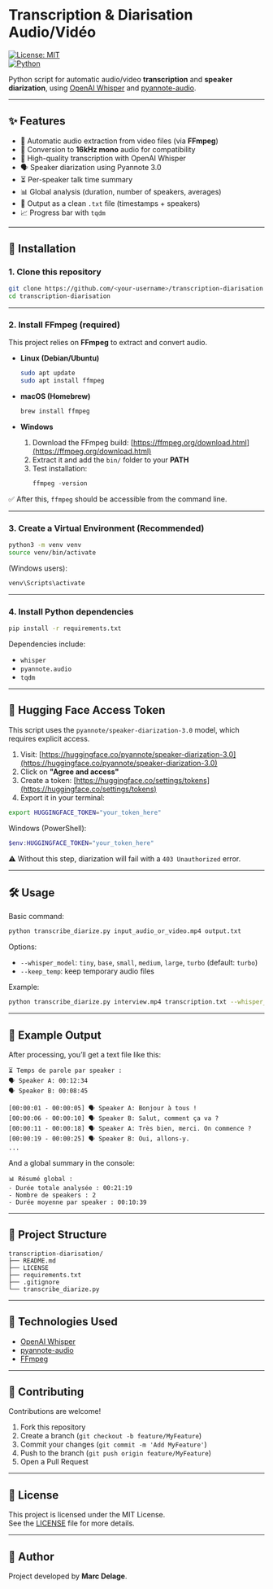 # Transcription & Diarisation Audio/Vidéo

[![License: MIT](https://img.shields.io/badge/License-MIT-yellow.svg)](LICENSE)  
[![Python](https://img.shields.io/badge/Python-3.8%2B-blue.svg)](https://www.python.org/downloads/)

Python script for automatic audio/video **transcription** and **speaker diarization**, using [OpenAI Whisper](https://github.com/openai/whisper) and [pyannote-audio](https://github.com/pyannote/pyannote-audio).

---

## ✨ Features
- 🎥 Automatic audio extraction from video files (via **FFmpeg**)  
- 🔄 Conversion to **16kHz mono** audio for compatibility  
- 📝 High-quality transcription with OpenAI Whisper  
- 🗣️ Speaker diarization using Pyannote 3.0  
- ⏳ Per-speaker talk time summary  
- 📊 Global analysis (duration, number of speakers, averages)  
- 📂 Output as a clean `.txt` file (timestamps + speakers)  
- 📈 Progress bar with `tqdm`  

---

## 🚀 Installation

### 1. Clone this repository
```bash
git clone https://github.com/<your-username>/transcription-diarisation.git
cd transcription-diarisation
```

---

### 2. Install FFmpeg (required)

This project relies on **FFmpeg** to extract and convert audio.  

- **Linux (Debian/Ubuntu)**  
  ```bash
  sudo apt update
  sudo apt install ffmpeg
  ```

- **macOS (Homebrew)**  
  ```bash
  brew install ffmpeg
  ```

- **Windows**  
  1. Download the FFmpeg build: [https://ffmpeg.org/download.html](https://ffmpeg.org/download.html)  
  2. Extract it and add the `bin/` folder to your **PATH**  
  3. Test installation:  
     ```powershell
     ffmpeg -version
     ```

✅ After this, `ffmpeg` should be accessible from the command line.

---

### 3. Create a Virtual Environment (Recommended)
```bash
python3 -m venv venv
source venv/bin/activate
```
(Windows users):  
```bash
venv\Scripts\activate
```

---

### 4. Install Python dependencies
```bash
pip install -r requirements.txt
```

Dependencies include:  
- `whisper`  
- `pyannote.audio`  
- `tqdm`  

---

## 🔑 Hugging Face Access Token

This script uses the `pyannote/speaker-diarization-3.0` model, which requires explicit access.  

1. Visit: [https://huggingface.co/pyannote/speaker-diarization-3.0](https://huggingface.co/pyannote/speaker-diarization-3.0)  
2. Click on **"Agree and access"**  
3. Create a token: [https://huggingface.co/settings/tokens](https://huggingface.co/settings/tokens)  
4. Export it in your terminal:  

```bash
export HUGGINGFACE_TOKEN="your_token_here"
```
Windows (PowerShell):  
```powershell
$env:HUGGINGFACE_TOKEN="your_token_here"
```

⚠️ Without this step, diarization will fail with a `403 Unauthorized` error.  

---

## 🛠️ Usage

Basic command:
```bash
python transcribe_diarize.py input_audio_or_video.mp4 output.txt
```

Options:
- `--whisper_model`: `tiny`, `base`, `small`, `medium`, `large`, `turbo` (default: `turbo`)  
- `--keep_temp`: keep temporary audio files  

Example:
```bash
python transcribe_diarize.py interview.mp4 transcription.txt --whisper_model medium --keep_temp
```

---

## 📜 Example Output

After processing, you’ll get a text file like this:

```
⏳ Temps de parole par speaker :
🗣️ Speaker A: 00:12:34
🗣️ Speaker B: 00:08:45

[00:00:01 - 00:00:05] 🗣️ Speaker A: Bonjour à tous !
[00:00:06 - 00:00:10] 🗣️ Speaker B: Salut, comment ça va ?
[00:00:11 - 00:00:18] 🗣️ Speaker A: Très bien, merci. On commence ?
[00:00:19 - 00:00:25] 🗣️ Speaker B: Oui, allons-y.
...
```

And a global summary in the console:

```
📊 Résumé global :
- Durée totale analysée : 00:21:19
- Nombre de speakers : 2
- Durée moyenne par speaker : 00:10:39
```

---

## 📂 Project Structure
```
transcription-diarisation/
├── README.md
├── LICENSE
├── requirements.txt
├── .gitignore
└── transcribe_diarize.py
```

---

## 🧩 Technologies Used
- [OpenAI Whisper](https://github.com/openai/whisper)  
- [pyannote-audio](https://github.com/pyannote/pyannote-audio)  
- [FFmpeg](https://ffmpeg.org/)  

---

## 🤝 Contributing

Contributions are welcome!  

1. Fork this repository  
2. Create a branch (`git checkout -b feature/MyFeature`)  
3. Commit your changes (`git commit -m 'Add MyFeature'`)  
4. Push to the branch (`git push origin feature/MyFeature`)  
5. Open a Pull Request  

---

## 📄 License

This project is licensed under the MIT License.  
See the [LICENSE](LICENSE) file for more details.  

---

## 🙌 Author

Project developed by **Marc Delage**.  
